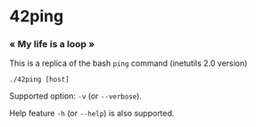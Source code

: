 # 42ping
### « My life is a loop »

This is a replica of the bash `ping` command (inetutils 2.0 version)

```
./42ping [host]
```
Supported option: `-v` (or `--verbose`).

Help feature `-h` (or `--help`) is also supported.
<br/>
